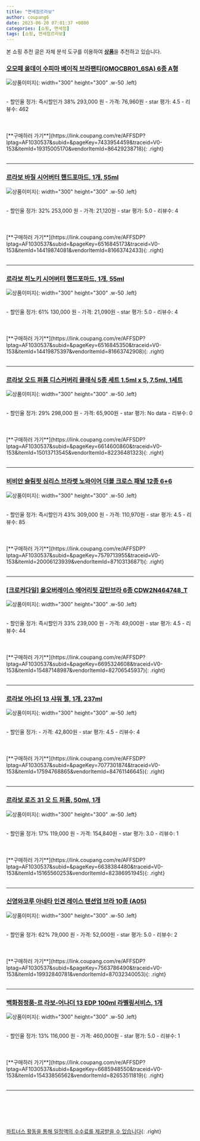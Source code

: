 ```yaml
---
title: "면세점르라보"
author: coupang6
date: 2023-06-20 07:01:37 +0800
categories: [쇼핑, 면세점]
tags: [쇼핑, 면세점르라보]
---
```


본 쇼핑 추천 글은 자체 분석 도구를 이용하여 [**상품**](https://link.coupang.com/a/bao1ui)을 추천하고 있습니다.

### [오모떼 올데이 수피마 베이직 브라팬티(OMOCBR01_6SA) 6종 A형](https://link.coupang.com/re/AFFSDP?lptag=AF1030537&subid=&pageKey=7433954459&traceid=V0-153&itemId=19315005170&vendorItemId=86429238718)

![상품이미지](https://thumbnail6.coupangcdn.com/thumbnails/remote/230x230ex/image/vendor_inventory/90ae/363ae08b618ec53c2530ed98a89502dde11dba92ab992721b718317edd2b.jpg){: width="300" height="300" .w-50 .left}


<br>
- 할인율 정가: 즉시할인가 38%  293,000   원
- 가격: 76,960원
- star 평가: 4.5
- 리뷰수: 462
<br>
<br>
<br>
<br>
[**구매하러 가기**](https://link.coupang.com/re/AFFSDP?lptag=AF1030537&subid=&pageKey=7433954459&traceid=V0-153&itemId=19315005170&vendorItemId=86429238718){: .right}
<br>
<br>

---

### [르라보 바질 시어버터 핸드포마드, 1개, 55ml](https://link.coupang.com/re/AFFSDP?lptag=AF1030537&subid=&pageKey=6516845173&traceid=V0-153&itemId=14419874081&vendorItemId=81663742433)

![상품이미지](https://thumbnail7.coupangcdn.com/thumbnails/remote/230x230ex/image/vendor_inventory/89e9/2a8d1db3b18f6a3667905d103d49faa884547eb9557d457e0a3f2ba0f23d.jpg){: width="300" height="300" .w-50 .left}


<br>
- 할인율 정가: 32%  253,000   원
- 가격: 21,120원
- star 평가: 5.0
- 리뷰수: 4
<br>
<br>
<br>
<br>
[**구매하러 가기**](https://link.coupang.com/re/AFFSDP?lptag=AF1030537&subid=&pageKey=6516845173&traceid=V0-153&itemId=14419874081&vendorItemId=81663742433){: .right}
<br>
<br>

---

### [르라보 히노키 시어버터 핸드포마드, 1개, 55ml](https://link.coupang.com/re/AFFSDP?lptag=AF1030537&subid=&pageKey=6516845350&traceid=V0-153&itemId=14419875397&vendorItemId=81663742908)

![상품이미지](https://thumbnail10.coupangcdn.com/thumbnails/remote/230x230ex/image/vendor_inventory/6f63/7b7bad957ba900bdcfbbe578247aa33c175c49e743e222c0a0977f0a04da.jpg){: width="300" height="300" .w-50 .left}


<br>
- 할인율 정가: 61%  130,000   원
- 가격: 21,090원
- star 평가: 5.0
- 리뷰수: 4
<br>
<br>
<br>
<br>
[**구매하러 가기**](https://link.coupang.com/re/AFFSDP?lptag=AF1030537&subid=&pageKey=6516845350&traceid=V0-153&itemId=14419875397&vendorItemId=81663742908){: .right}
<br>
<br>

---

### [르라보 오드 퍼퓸 디스커버리 클래식 5종 세트 1.5ml x 5, 7.5ml, 1세트](https://link.coupang.com/re/AFFSDP?lptag=AF1030537&subid=&pageKey=6614600860&traceid=V0-153&itemId=15013713545&vendorItemId=82236481323)

![상품이미지](https://thumbnail10.coupangcdn.com/thumbnails/remote/230x230ex/image/vendor_inventory/f155/2cd2533dc6104653ec5a0ba217d7e15e60bcf6482cb3419f072d835856ef.jpg){: width="300" height="300" .w-50 .left}


<br>
- 할인율 정가: 29%  298,000   원
- 가격: 65,900원
- star 평가: No data
- 리뷰수: 0
<br>
<br>
<br>
<br>
[**구매하러 가기**](https://link.coupang.com/re/AFFSDP?lptag=AF1030537&subid=&pageKey=6614600860&traceid=V0-153&itemId=15013713545&vendorItemId=82236481323){: .right}
<br>
<br>

---

### [비비안 슬림핏 심리스 브라렛 노와이어 더블 크로스 패널 12종 6+6](https://link.coupang.com/re/AFFSDP?lptag=AF1030537&subid=&pageKey=7579713955&traceid=V0-153&itemId=20006123939&vendorItemId=87103136871)

![상품이미지](https://thumbnail10.coupangcdn.com/thumbnails/remote/230x230ex/image/vendor_inventory/ae5b/928cc9611fa599b7ef4c36f4927ace6d17515db822fb817a21591b489cd3.jpg){: width="300" height="300" .w-50 .left}


<br>
- 할인율 정가: 즉시할인가 43%  309,000   원
- 가격: 110,970원
- star 평가: 4.5
- 리뷰수: 85
<br>
<br>
<br>
<br>
[**구매하러 가기**](https://link.coupang.com/re/AFFSDP?lptag=AF1030537&subid=&pageKey=7579713955&traceid=V0-153&itemId=20006123939&vendorItemId=87103136871){: .right}
<br>
<br>

---

### [[크로커다일] 올오버레이스 에어리핏 감탄브라 6종 CDW2N464748_T](https://link.coupang.com/re/AFFSDP?lptag=AF1030537&subid=&pageKey=6695324608&traceid=V0-153&itemId=15487148987&vendorItemId=82706545937)

![상품이미지](https://thumbnail7.coupangcdn.com/thumbnails/remote/230x230ex/image/vendor_inventory/5bbe/0f808e098560b73681ac2bfa39a658bb264b427ec2de2228400e242c69fd.jpg){: width="300" height="300" .w-50 .left}


<br>
- 할인율 정가: 즉시할인가 33%  239,000   원
- 가격: 49,000원
- star 평가: 4.5
- 리뷰수: 44
<br>
<br>
<br>
<br>
[**구매하러 가기**](https://link.coupang.com/re/AFFSDP?lptag=AF1030537&subid=&pageKey=6695324608&traceid=V0-153&itemId=15487148987&vendorItemId=82706545937){: .right}
<br>
<br>

---

### [르라보 어나더 13 샤워 젤, 1개, 237ml](https://link.coupang.com/re/AFFSDP?lptag=AF1030537&subid=&pageKey=7077301874&traceid=V0-153&itemId=17594768865&vendorItemId=84761146645)

![상품이미지](https://thumbnail10.coupangcdn.com/thumbnails/remote/230x230ex/image/vendor_inventory/2659/a7998fb291937ce5b29c7ba9a383117e737ac036f69e1e337b3210881474.jpg){: width="300" height="300" .w-50 .left}


<br>
- 할인율 정가: 
- 가격: 42,800원
- star 평가: 4.5
- 리뷰수: 4
<br>
<br>
<br>
<br>
[**구매하러 가기**](https://link.coupang.com/re/AFFSDP?lptag=AF1030537&subid=&pageKey=7077301874&traceid=V0-153&itemId=17594768865&vendorItemId=84761146645){: .right}
<br>
<br>

---

### [르라보 로즈 31 오 드 퍼퓸, 50ml, 1개](https://link.coupang.com/re/AFFSDP?lptag=AF1030537&subid=&pageKey=6638384480&traceid=V0-153&itemId=15165560253&vendorItemId=82386951945)

![상품이미지](https://thumbnail9.coupangcdn.com/thumbnails/remote/230x230ex/image/vendor_inventory/a102/45fd427e3025c6d25570fd602de4f27d4396854682833993fb5d850a35d1.png){: width="300" height="300" .w-50 .left}


<br>
- 할인율 정가: 17%  119,000   원
- 가격: 154,840원
- star 평가: 3.0
- 리뷰수: 1
<br>
<br>
<br>
<br>
[**구매하러 가기**](https://link.coupang.com/re/AFFSDP?lptag=AF1030537&subid=&pageKey=6638384480&traceid=V0-153&itemId=15165560253&vendorItemId=82386951945){: .right}
<br>
<br>

---

### [신영와코루 아네타 인견 레이스 텐션업 브라 10종 (A05)](https://link.coupang.com/re/AFFSDP?lptag=AF1030537&subid=&pageKey=7563786490&traceid=V0-153&itemId=19932840781&vendorItemId=87032340053)

![상품이미지](https://thumbnail10.coupangcdn.com/thumbnails/remote/230x230ex/image/vendor_inventory/9222/9c6f3a01c684a9536ac8d23b7606801d4d9210f5ecafcaeee4b7ca79a544.jpg){: width="300" height="300" .w-50 .left}


<br>
- 할인율 정가: 62%  79,000   원
- 가격: 52,000원
- star 평가: 5.0
- 리뷰수: 2
<br>
<br>
<br>
<br>
[**구매하러 가기**](https://link.coupang.com/re/AFFSDP?lptag=AF1030537&subid=&pageKey=7563786490&traceid=V0-153&itemId=19932840781&vendorItemId=87032340053){: .right}
<br>
<br>

---

### [백화점정품-르 라보-어나더 13 EDP 100ml 라벨링서비스, 1개](https://link.coupang.com/re/AFFSDP?lptag=AF1030537&subid=&pageKey=6685948550&traceid=V0-153&itemId=15433856562&vendorItemId=82653511819)

![상품이미지](https://thumbnail6.coupangcdn.com/thumbnails/remote/230x230ex/image/vendor_inventory/6ad6/90d45e802293573dc4030692a1fb7a6daae951992c4745000726fb713e0c.jpg){: width="300" height="300" .w-50 .left}


<br>
- 할인율 정가: 13%  116,000   원
- 가격: 460,000원
- star 평가: 5.0
- 리뷰수: 1
<br>
<br>
<br>
<br>
[**구매하러 가기**](https://link.coupang.com/re/AFFSDP?lptag=AF1030537&subid=&pageKey=6685948550&traceid=V0-153&itemId=15433856562&vendorItemId=82653511819){: .right}
<br>
<br>

---
<br><br><br><br><br> [파트너스 활동을 통해 일정액의 수수료를 제공받을 수 있습니다](https://link.coupang.com/a/bao1ui){: .right}